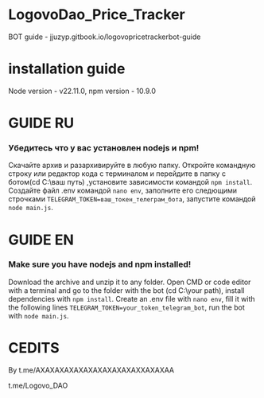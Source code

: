 # LogovoDao_Price_Tracker
BOT guide - jjuzyp.gitbook.io/logovopricetrackerbot-guide

# installation guide
Node version - v22.11.0, npm version - 10.9.0

# GUIDE RU
### Убедитесь что у вас установлен nodejs и npm!
Скачайте архив и разархивируйте в любую папку. Откройте командную строку или редактор кода с терминалом и перейдите в папку с ботом(cd C:\ваш путь\) ,установите зависимости командой ```npm install```. Создайте файл .env командой ```nano env```, заполните его следющими строчками ```TELEGRAM_TOKEN=ваш_токен_телеграм_бота```, запустите командой ```node main.js```. 

# GUIDE EN
### Make sure you have nodejs and npm installed!
Download the archive and unzip it to any folder. Open CMD or code editor with a terminal and go to the folder with the bot (cd C:\your path\), install dependencies with ```npm install```. Create an .env file with ```nano env```, fill it with the following lines ```TELEGRAM_TOKEN=your_token_telegram_bot```, run the bot with ```node main.js```. 

# CEDITS
By t.me/AXAXAXAXAXAXAXAXAXAXAXXAXAXAA

t.me/Logovo_DAO
